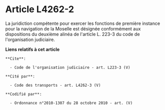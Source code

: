 # Article L4262-2

La juridiction compétente pour exercer les fonctions de première instance pour la navigation de la Moselle est désignée
conformément aux dispositions du deuxième alinéa de l'article L. 223-3 du code de l'organisation judiciaire.

**Liens relatifs à cet article**

	**Cite**:

	  - Code de l'organisation judiciaire - art. L223-3 (V)

	**Cité par**:

	  - Code des transports - art. L4262-3 (V)

	**Codifié par**:

	  - Ordonnance n°2010-1307 du 28 octobre 2010 - art. (V)
